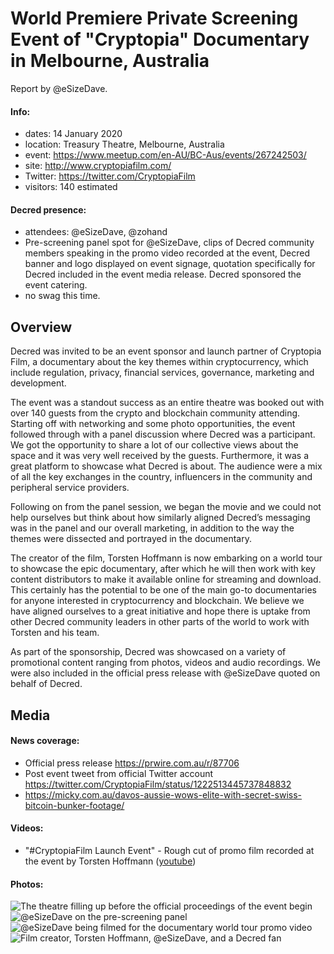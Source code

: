 # World Premiere Private Screening Event of "Cryptopia" Documentary in Melbourne, Australia

Report by @eSizeDave.

#### Info:

- dates: 14 January 2020
- location: Treasury Theatre, Melbourne, Australia
- event: https://www.meetup.com/en-AU/BC-Aus/events/267242503/
- site: http://www.cryptopiafilm.com/
- Twitter: https://twitter.com/CryptopiaFilm
- visitors: 140 estimated

#### Decred presence:

- attendees: @eSizeDave, @zohand
- Pre-screening panel spot for @eSizeDave, clips of Decred community members speaking in the promo video recorded at the event, Decred banner and logo displayed on event signage, quotation specifically for Decred included in the event media release. Decred sponsored the event catering.
- no swag this time.

## Overview

Decred was invited to be an event sponsor and launch partner of Cryptopia Film, a documentary about the key themes within cryptocurrency, which include regulation, privacy, financial services, governance, marketing and development.

The event was a standout success as an entire theatre was booked out with over 140 guests from the crypto and blockchain community attending. Starting off with networking and some photo opportunities, the event followed through with a panel discussion where Decred was a participant. We got the opportunity to share a lot of our collective views about the space and it was very well received by the guests. Furthermore, it was a great platform to showcase what Decred is about. The audience were a mix of all the key exchanges in the country, influencers in the community and peripheral service providers.

Following on from the panel session, we began the movie and we could not help ourselves but think about how similarly aligned Decred’s messaging was in the panel and our overall marketing, in addition to the way the themes were dissected and portrayed in the documentary.

The creator of the film, Torsten Hoffmann is now embarking on a world tour to showcase the epic documentary, after which he will then work with key content distributors to make it available online for streaming and download. This certainly has the potential to be one of the main go-to documentaries for anyone interested in cryptocurrency and blockchain. We believe we have aligned ourselves to a great initiative and hope there is uptake from other Decred community leaders in other parts of the world to work with Torsten and his team.

As part of the sponsorship, Decred was showcased on a variety of promotional content ranging from photos, videos and audio recordings. We were also included in the official press release with @eSizeDave quoted on behalf of Decred.

## Media

#### News coverage:

- Official press release https://prwire.com.au/r/87706
- Post event tweet from official Twitter account https://twitter.com/CryptopiaFilm/status/1222513445737848832
- https://micky.com.au/davos-aussie-wows-elite-with-secret-swiss-bitcoin-bunker-footage/

#### Videos:

- "#CryptopiaFilm Launch Event" - Rough cut of promo film recorded at the event by Torsten Hoffmann ([youtube](https://www.youtube.com/watch?v=xQur8dtdX58))

#### Photos:

![The theatre filling up before the official proceedings of the event begin](https://pbs.twimg.com/media/EOSoY1QU0AAMad2.jpg "The theatre filling up before the official proceedings of the event begin")
![@eSizeDave on the pre-screening panel](https://pbs.twimg.com/media/EOSoY1QUcAAC5Mr.jpg "@eSizeDave on the pre-screening panel")
![@eSizeDave being filmed for the documentary world tour promo video](https://pbs.twimg.com/media/EOSoY1MU8AESDzV.jpg "@eSizeDave being filmed for the documentary world tour promo video")
![Film creator, Torsten Hoffmann, @eSizeDave, and a Decred fan](https://pbs.twimg.com/media/EOSoY1NVUAA60XS.jpg "Film creator, Torsten Hoffmann, @eSizeDave, and a Decred fan")
